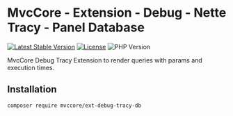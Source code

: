 # MvcCore - Extension - Debug - Nette Tracy - Panel Database

[![Latest Stable Version](https://img.shields.io/badge/Stable-v5.0.2-brightgreen.svg?style=plastic)](https://github.com/mvccore/ext-debug-tracy-db/releases)
[![License](https://img.shields.io/badge/License-BSD%203-brightgreen.svg?style=plastic)](https://mvccore.github.io/docs/mvccore/5.0.0/LICENSE.md)
![PHP Version](https://img.shields.io/badge/PHP->=5.4-brightgreen.svg?style=plastic)

MvcCore Debug Tracy Extension to render queries with params and execution times.

## Installation
```shell
composer require mvccore/ext-debug-tracy-db
```
